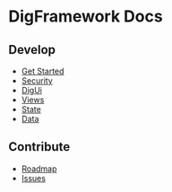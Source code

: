 DigFramework Docs
=================

Develop
-------

* [Get Started](get-started.md)
* [Security](security.md)
* [DigUi](ui.md)
* [Views](views.md)
* [State](state.md)
* [Data](data.md)

Contribute
----------

* [Roadmap](roadmap.md)
* [Issues](https://github.com/forrestLyman/dig-framework/issues)